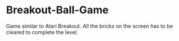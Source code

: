 # Breakout-Ball-Game
Game similar to Atari Breakout. All the bricks on the screen has to be cleared to complete the level.  
